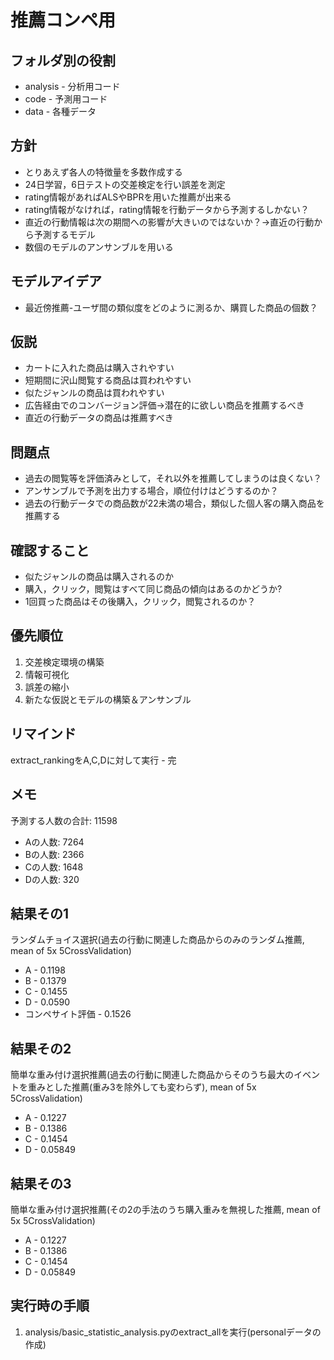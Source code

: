 # 推薦コンペ用

## フォルダ別の役割
* analysis - 分析用コード
* code - 予測用コード
* data - 各種データ

## 方針
* とりあえず各人の特徴量を多数作成する
* 24日学習，6日テストの交差検定を行い誤差を測定
* rating情報があればALSやBPRを用いた推薦が出来る
* rating情報がなければ，rating情報を行動データから予測するしかない？
* 直近の行動情報は次の期間への影響が大きいのではないか？→直近の行動から予測するモデル
* 数個のモデルのアンサンブルを用いる

## モデルアイデア
* 最近傍推薦-ユーザ間の類似度をどのように測るか、購買した商品の個数？

## 仮説
* カートに入れた商品は購入されやすい
* 短期間に沢山閲覧する商品は買われやすい
* 似たジャンルの商品は買われやすい
* 広告経由でのコンバージョン評価→潜在的に欲しい商品を推薦するべき
* 直近の行動データの商品は推薦すべき

## 問題点
* 過去の閲覧等を評価済みとして，それ以外を推薦してしまうのは良くない？
* アンサンブルで予測を出力する場合，順位付けはどうするのか？
* 過去の行動データでの商品数が22未満の場合，類似した個人客の購入商品を推薦する

## 確認すること
* 似たジャンルの商品は購入されるのか
* 購入，クリック，閲覧はすべて同じ商品の傾向はあるのかどうか?
* 1回買った商品はその後購入，クリック，閲覧されるのか？

## 優先順位
1. 交差検定環境の構築
2. 情報可視化
3. 誤差の縮小
4. 新たな仮説とモデルの構築＆アンサンブル

## リマインド
extract_rankingをA,C,Dに対して実行 - 完

## メモ
予測する人数の合計: 11598
- Aの人数: 7264
- Bの人数: 2366
- Cの人数: 1648
- Dの人数: 320

## 結果その1
ランダムチョイス選択(過去の行動に関連した商品からのみのランダム推薦, mean of 5x 5CrossValidation)
* A - 0.1198
* B - 0.1379
* C - 0.1455
* D - 0.0590
* コンペサイト評価 - 0.1526

## 結果その2
簡単な重み付け選択推薦(過去の行動に関連した商品からそのうち最大のイベントを重みとした推薦(重み3を除外しても変わらず), mean of 5x 5CrossValidation)
* A - 0.1227
* B - 0.1386
* C - 0.1454
* D - 0.05849

## 結果その3
簡単な重み付け選択推薦(その2の手法のうち購入重みを無視した推薦, mean of 5x 5CrossValidation)
* A - 0.1227
* B - 0.1386
* C - 0.1454
* D - 0.05849

## 実行時の手順
1. analysis/basic_statistic_analysis.pyのextract_allを実行(personalデータの作成)